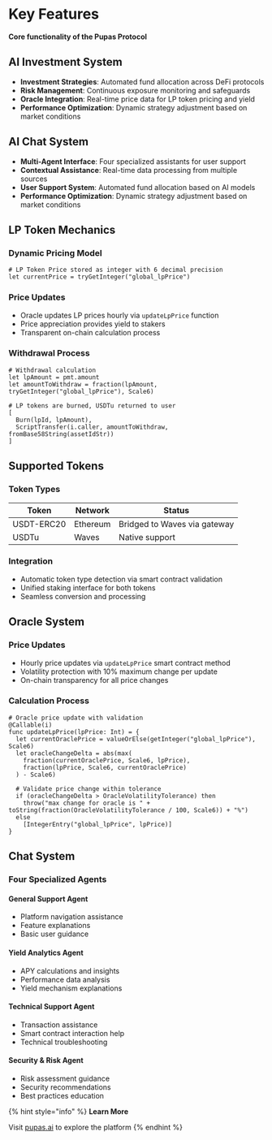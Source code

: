 # Key Features

**Core functionality of the Pupas Protocol**

## AI Investment System
- **Investment Strategies**: Automated fund allocation across DeFi protocols
- **Risk Management**: Continuous exposure monitoring and safeguards
- **Oracle Integration**: Real-time price data for LP token pricing and yield
- **Performance Optimization**: Dynamic strategy adjustment based on market conditions

## AI Chat System
- **Multi-Agent Interface**: Four specialized assistants for user support
- **Contextual Assistance**: Real-time data processing from multiple sources
- **User Support System**: Automated fund allocation based on AI models
- **Performance Optimization**: Dynamic strategy adjustment based on market conditions

## LP Token Mechanics

### Dynamic Pricing Model
```ride
# LP Token Price stored as integer with 6 decimal precision
let currentPrice = tryGetInteger("global_lpPrice")
```

### Price Updates
- Oracle updates LP prices hourly via `updateLpPrice` function
- Price appreciation provides yield to stakers
- Transparent on-chain calculation process

### Withdrawal Process
```ride
# Withdrawal calculation
let lpAmount = pmt.amount
let amountToWithdraw = fraction(lpAmount, tryGetInteger("global_lpPrice"), Scale6)

# LP tokens are burned, USDTu returned to user
[
  Burn(lpId, lpAmount),
  ScriptTransfer(i.caller, amountToWithdraw, fromBase58String(assetIdStr))
]
```

## Supported Tokens

### Token Types
| Token | Network | Status |
|-------|---------|--------|
| USDT-ERC20 | Ethereum | Bridged to Waves via gateway |
| USDTu | Waves | Native support |

### Integration
- Automatic token type detection via smart contract validation
- Unified staking interface for both tokens
- Seamless conversion and processing

## Oracle System

### Price Updates
- Hourly price updates via `updateLpPrice` smart contract method
- Volatility protection with 10% maximum change per update
- On-chain transparency for all price changes

### Calculation Process
```ride
# Oracle price update with validation
@Callable(i)
func updateLpPrice(lpPrice: Int) = {
  let currentOraclePrice = valueOrElse(getInteger("global_lpPrice"), Scale6)
  let oracleChangeDelta = abs(max(
    fraction(currentOraclePrice, Scale6, lpPrice),
    fraction(lpPrice, Scale6, currentOraclePrice)
  ) - Scale6)
  
  # Validate price change within tolerance
  if (oracleChangeDelta > OracleVolatilityTolerance) then
    throw("max change for oracle is " + toString(fraction(OracleVolatilityTolerance / 100, Scale6)) + "%")
  else
    [IntegerEntry("global_lpPrice", lpPrice)]
}
```

## Chat System

### Four Specialized Agents

#### General Support Agent
- Platform navigation assistance
- Feature explanations
- Basic user guidance

#### Yield Analytics Agent
- APY calculations and insights
- Performance data analysis
- Yield mechanism explanations

#### Technical Support Agent
- Transaction assistance
- Smart contract interaction help
- Technical troubleshooting

#### Security & Risk Agent
- Risk assessment guidance
- Security recommendations
- Best practices education

{% hint style="info" %}
**Learn More**

Visit [pupas.ai](https://pupas.ai) to explore the platform
{% endhint %}